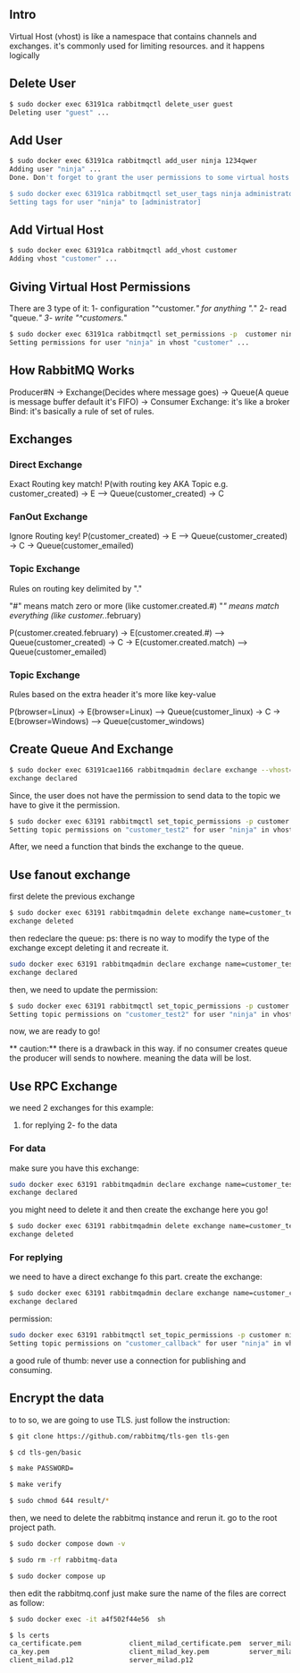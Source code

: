 
## Intro
Virtual Host (vhost) is like a namespace that contains channels and exchanges. 
it's commonly used for limiting resources. and it happens logically

## Delete User
```bash
$ sudo docker exec 63191ca rabbitmqctl delete_user guest
Deleting user "guest" ...
```

## Add User
```bash
$ sudo docker exec 63191ca rabbitmqctl add_user ninja 1234qwer
Adding user "ninja" ...
Done. Don't forget to grant the user permissions to some virtual hosts! See 'rabbitmqctl help set_permissions' to learn more.

$ sudo docker exec 63191ca rabbitmqctl set_user_tags ninja administrator
Setting tags for user "ninja" to [administrator] 
```

## Add Virtual Host
```bash
$ sudo docker exec 63191ca rabbitmqctl add_vhost customer
Adding vhost "customer" ...

```

## Giving Virtual Host Permissions  
There are 3 type of it:
1- configuration  "^customer.*"  for anything ".*"
2- read     "queue.*"
3- write    "^customers.*"

```bash
$ sudo docker exec 63191ca rabbitmqctl set_permissions -p  customer ninja  ".*" ".*" ".*"
Setting permissions for user "ninja" in vhost "customer" ...
```

## How RabbitMQ Works
Producer#N -> Exchange(Decides where message goes) -> Queue(A queue is message buffer default it's FIFO) -> Consumer
Exchange: it's like a broker
Bind: it's basically a rule of set of rules.

## Exchanges
### Direct Exchange
Exact Routing key match!
P(with routing key AKA Topic e.g. customer_created) -> E --> Queue(customer_created) -> C 

### FanOut Exchange
Ignore Routing key!
P(customer_created) -> E --> Queue(customer_created) -> C 
                        \-> Queue(customer_emailed)

### Topic Exchange
Rules on routing key delimited by "."

"#" means match zero or more (like customer.created.#)
"*" means match everything (like customer.*.february)

P(customer.created.february) -> E(customer.created.#) --> Queue(customer_created) -> C 
                            \-> E(customer.created.match) --> Queue(customer_emailed)

### Topic Exchange
Rules based on the extra header it's more like key-value

P(browser=Linux) -> E(browser=Linux) --> Queue(customer_linux) -> C 
                    \-> E(browser=Windows) --> Queue(customer_windows)

## Create Queue And Exchange
``` bash
$ sudo docker exec 63191cae1166 rabbitmqadmin declare exchange --vhost=customer name=customer_test2 type=topic -u ninja -p 1234qwer durable=true
exchange declared
```

Since, the user does not have the permission to send data to the  topic we have to give it the permission.

```bash
$ sudo docker exec 63191 rabbitmqctl set_topic_permissions -p customer ninja customer_test2  "^customer.*" "^customer.*" 
Setting topic permissions on "customer_test2" for user "ninja" in vhost "customer" ...

```
After, we need a function that binds the exchange to the queue.

## Use fanout exchange
first delete the previous exchange 
```bash
$ sudo docker exec 63191 rabbitmqadmin delete exchange name=customer_test2 --vhost=customer -u ninja -p 1234qwer
exchange deleted
```
then redeclare the queue:
ps: there is no way to modify the type of the exchange except deleting it and recreate it.
```bash
sudo docker exec 63191 rabbitmqadmin declare exchange name=customer_test2 --vhost=customer type=fanout durable=true -u ninja -p 1234qwer
exchange declared
``` 
then, we need to update the permission:
```bash
$ sudo docker exec 63191 rabbitmqctl set_topic_permissions -p customer ninja customer_test2 ".*" ".*" 
Setting topic permissions on "customer_test2" for user "ninja" in vhost "customer" ...
```
now, we are ready to go!

** caution:**
there is a drawback in this way. if no consumer creates queue the producer will sends to nowhere. meaning the data will be lost.

## Use RPC Exchange
we need 2 exchanges for this example:
1. for replying
2- fo the data

### For data
make sure you have this exchange:
```bash
sudo docker exec 63191 rabbitmqadmin declare exchange name=customer_test2 --vhost=customer type=fanout durable=true -u ninja -p 1234qwer
exchange declared
``` 
you might need to delete it and then create the exchange here you go!
```bash
$ sudo docker exec 63191 rabbitmqadmin delete exchange name=customer_test2 --vhost=customer -u ninja -p 1234qwer                          
exchange deleted 
```
### For replying
we need to have a direct exchange fo this part.
create the exchange:
```bash 
$ sudo docker exec 63191 rabbitmqadmin declare exchange name=customer_callback type=direct --vhost=customer durable=true -u ninja -p 1234qwer 
exchange declared
```

permission:
```bash
sudo docker exec 63191 rabbitmqctl set_topic_permissions -p customer ninja customer_callback ".*" ".*"
Setting topic permissions on "customer_callback" for user "ninja" in vhost "customer" ...

```

a good rule of thumb:
never use a connection for publishing and consuming.

## Encrypt the data
to to so, we are going to use TLS.
just follow the instruction:
```bash
$ git clone https://github.com/rabbitmq/tls-gen tls-gen

$ cd tls-gen/basic

$ make PASSWORD=

$ make verify

$ sudo chmod 644 result/*
```
then, we need to delete the rabbitmq instance and rerun it.
go to the root project path.
```bash
$ sudo docker compose down -v

$ sudo rm -rf rabbitmq-data

$ sudo docker compose up
```

then edit the rabbitmq.conf
just make sure the name of the files are correct as follow:
```bash
$ sudo docker exec -it a4f502f44e56  sh

$ ls certs
ca_certificate.pem            client_milad_certificate.pem  server_milad_certificate.pem
ca_key.pem                    client_milad_key.pem          server_milad_key.pem
client_milad.p12              server_milad.p12

```